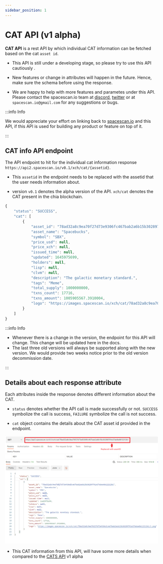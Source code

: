 ```yaml
---
sidebar_position: 1
---
```


# CAT API (v1 alpha)

**CAT API** is a rest API by which individual CAT information can be fetched based on
the cat `asset id`.

- This API is still under a developing stage, so please try to use this API cautiously . 

- New features or change in attributes will happen in the future. Hence, make sure the schema 
before using the response. 

- We are happy to help with more features and parametes under this API. Please contact the spacescan.io team at [discord](https://discord.com/invite/Bb4sj3Bg9P), [twitter](https://twitter.com/spacescan_io) or at `spacescan.io@gmail.com` for any suggestions or bugs. 

:::info Info

We would appreciate your effort on linking back to [spacescan.io](https://www.spacescan.io/) and this API, if this API is used for building any product or feature on top of it.

:::

## CAT info API endpoint

The API endpoint to hit for the individual cat information response `https://api2.spacescan.io/v0.1/xch/cat/{assetid}`.

- This `assetid` in the endpoint needs to be replaced with the assetid that the user needs information about. 

- version `v0.1` denotes the alpha version of the API. `xch/cat` denotes the CAT present in the chia blockchain. 


```jsx title="Sample Response for Spacebucks"
{
    "status": "SUCCESS",
    "cat": [
        {
            "asset_id": "78ad32a8c9ea70f27d73e9306fc467bab2a6b15b30289791e37ab6e8612212b1",
            "asset_name": "Spacebucks",
            "symbol": "SBX",
            "price_usd": null,
            "price_xch": null,
            "issued_time": null,
            "updated": 1645975699,
            "holders": null,
            "lisp": null,
            "clvm": null,
            "description": "The galactic monetary standard.",
            "tags": "Meme",
            "total_supply": 1000000000,
            "txns_count": 17716,
            "txns_amount": 1005905567.3910004,
            "logo": "https://images.spacescan.io/xch/cat/78ad32a8c9ea70f27d73e9306fc467bab2a6b15b30289791e37ab6e8612212b1/1.png"
        }
    ]
}
```

:::info Info

- Whenever there is a change in the version, the endpoint for this API will change. This change will be updated here in the docs. 
- The last three old versions will always be supported along with the new version. We would provide two weeks 
notice prior to the old version decommission date.

:::

## Details about each response attribute

Each attributes inside the response denotes different information about the CAT. 

- `status` denotes whether the API call is made successfully or not. `SUCCESS` symbolize the call is success, `FAILURE` symbolize the call is not success. 
 
- `cat` object contains the details about the CAT asset id provided in the endpoint. 

![CAT Response](/img/updatecatinfodetails/postman_cat_response.png)

- This CAT information from this API, will have some more details when compared to the [CATS API](../for-developers/cats_api.md) v1 alpha